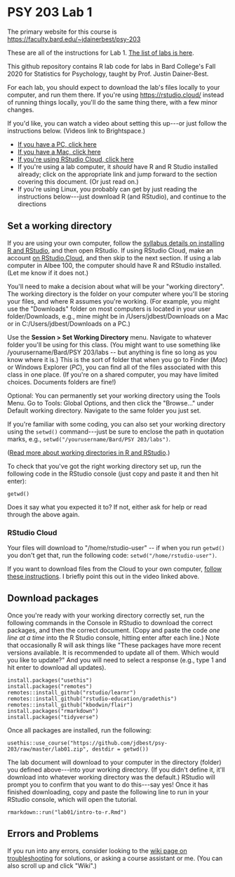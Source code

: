 # PSY 203 Lab 1

The primary website for this course is <https://faculty.bard.edu/~jdainerbest/psy-203>

These are all of the instructions for Lab 1. [The list of labs is here](../../.).

This github repository contains R lab code for labs in Bard College's Fall 2020 for Statistics for Psychology, taught by Prof. Justin Dainer-Best. 

For each lab, you should expect to download the lab's files locally to your computer, and run them there. If you're using https://rstudio.cloud/ instead of running things locally, you'll do the same thing there, with a few minor changes.

If you'd like, you can watch a video about setting this up---or just follow the instructions below. (Videos link to Brightspace.)

* <a href="https://bardcollege.brightspace.com/d2l/le/content/6809/viewContent/11977/View" target="_blank">If you have a PC, click here</a>
* <a href="https://bardcollege.brightspace.com/d2l/le/content/6809/viewContent/12005/View" target="_blank">If you have a Mac, click here</a>
* <a href="https://bardcollege.brightspace.com/d2l/le/content/6809/viewContent/11978/View" target="_blank">If you're using RStudio Cloud, click here</a>
* If you're using a lab computer, it *should* have R and R Studio installed already; click on the appropriate link and jump forward to the section covering this document. (Or just read on.)
* If you're using Linux, you probably can get by just reading the instructions below---just download R (and RStudio), and continue to the directions

## Set a working directory

If you are using your own computer, follow the [syllabus details on installing R and RStudio](https://faculty.bard.edu/~jdainerbest/psy-203/syllabus.html#installing-r-and-rstudio-on-your-own-computer), and then open RStudio. If using RStudio Cloud, make an account [on RStudio.Cloud](https://rstudio.cloud/), and then skip to the next section. If using a lab computer in Albee 100, the computer should have R and RStudio installed. (Let me know if it does not.)

You'll need to make a decision about what will be your "working directory". The working directory is the folder on your computer where you'll be storing your files, and where R assumes you're working. (For example, you might use the "Downloads" folder on most computers is located in your user folder/Downloads, e.g., mine might be in /Users/jdbest/Downloads on a Mac or in C:/Users/jdbest/Downloads on a PC.) 

Use the **Session > Set Working Directory** menu. Navigate to whatever folder you'll be using for this class. (You might want to use something like /yourusername/Bard/PSY 203/labs -- but anything is fine so long as you know where it is.) This is the sort of folder that when you go to Finder (*Mac*) or Windows Explorer (*PC*), you can find all of the files associated with this class in one place. (If you're on a shared computer, you may have limited choices. Documents folders are fine!)

Optional: You can permanently set your working directory using the Tools Menu. Go to Tools: Global Options, and then click the "Browse..." under Default working directory. Navigate to the same folder you just set.

If you're familiar with some coding, you can also set your working directory using the `setwd()` command---just be sure to enclose the path in quotation marks, e.g., `setwd("/yourusername/Bard/PSY 203/labs")`. 

([Read more about working directories in R and RStudio](https://support.rstudio.com/hc/en-us/articles/200711843-Working-Directories-and-Workspaces).)

To check that you've got the right working directory set up, run the following code in the RStudio console (just copy and paste it and then hit enter):

```
getwd()
```

Does it say what you expected it to? If not, either ask for help or read through the above again.

### RStudio Cloud

Your files will download to "/home/rstudio-user" -- if when you run `getwd()` you don't get that, run the following code: `setwd("/home/rstudio-user")`. 

If you want to download files from the Cloud to your own computer, [follow these instructions](https://support.rstudio.com/hc/en-us/articles/200713893-Uploading-and-Downloading-Files). I briefly point this out in the video linked above.

## Download packages

Once you're ready with your working directory correctly set, run the following commands in the Console in RStudio to download the correct packages, and then the correct document. (Copy and paste the code _one line at a time_ into the R Studio console, hitting enter after each line.) Note that occasionally R will ask things like "These packages have more recent versions available. It is recommended to update all of them. Which would you like to update?" And you will need to select a response (e.g., type 1 and hit enter to download all updates).

```
install.packages("usethis")
install.packages("remotes")
remotes::install_github("rstudio/learnr")
remotes::install_github("rstudio-education/gradethis")
remotes::install_github("kbodwin/flair")
install.packages("rmarkdown")
install.packages("tidyverse")
```

Once all packages are installed, run the following:

```
usethis::use_course("https://github.com/jdbest/psy-203/raw/master/lab01.zip", destdir = getwd())
```

The lab document will download to your computer in the directory (folder) you defined above---into your working directory. (If you didn't define it, it'll download into whatever working directory was the default.) RStudio will prompt you to confirm that you want to do this---say yes! Once it has finished downloading, copy and paste the following line to run in your RStudio console, which will open the tutorial. 

```
rmarkdown::run("lab01/intro-to-r.Rmd")
```

## Errors and Problems

If you run into any errors, consider looking to the [wiki page on troubleshooting](../../wiki/Installation-Errors-and-Problems) for solutions, or asking a course assistant or me. (You can also scroll up and click "Wiki".)